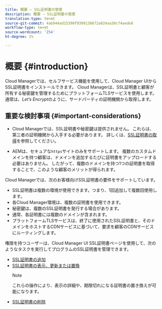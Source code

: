 ```yaml
---
title: 概要 — SSL証明書の管理
description: 概要 — SSL証明書の管理
translation-type: tm+mt
source-git-commit: 4ab944ad15390f9399138672a024aa30cf4aede8
workflow-type: tm+mt
source-wordcount: '254'
ht-degree: 1%

---
```



# 概要 {#introduction}

Cloud Managerでは、セルフサービス機能を使用して、Cloud Manager UIからSSL証明書をインストールできます。 Cloud Managerは、SSL証明書と顧客が所有する秘密鍵を管理するためにプラットフォームTLSサービスを使用します。通常は、*Let’s Encrypt*&#x200B;のように、サードパーティの証明機関から取得します。

## 重要な検討事項 {#important-considerations}


* Cloud Managerでは、SSL証明書や秘密鍵は提供されません。 これらは、第三者の証明機関から入手する必要があります。 詳しくは、[SSL証明書の取得](/help/implementing/cloud-manager/managing-ssl-certifications/get-ssl-certificate.md)を参照してください。

* AEMは、セキュアな`https`サイトのみをサポートします。 複数のカスタムドメインを持つ顧客は、ドメインを追加するたびに証明書をアップロードする必要はありません。 したがって、複数のドメインを持つ1つの証明書を取得することで、このような顧客のメリットが得られます。

Cloud Managerでは、次のお客様向けSSL証明書の要件をサポートしています。

* SSL証明書は複数の環境が使用できます。つまり、1回追加して複数回使用します。
* 各Cloud Manager環境は、複数の証明書を使用できます。
* 秘密鍵は、複数のSSL証明書を発行する場合があります。
* 通常、各証明書には複数のドメインが含まれます。
* プラットフォームTLSサービスは、終了に使用されたSSL証明書と、そのドメインをホストするCDNサービスに基づいて、要求を顧客のCDNサービスにルーティングします。

権限を持つユーザーは、Cloud Manager UI SSL証明書ページを使用して、次のようなタスクを実行してプログラムのSSL証明書を管理できます。

* [SSL証明書の追加](/help/implementing/cloud-manager/managing-ssl-certifications/add-ssl-certificate.md)
* [SSL証明書の表示、更新または置換](/help/implementing/cloud-manager/managing-ssl-certifications/view-update-replace-ssl-certificate.md)
   >[!NOTE]
   >これらの操作により、表示の詳細や、期限切れになる証明書の置き換えが可能になります。
* [SSL証明書の削除](/help/implementing/cloud-manager/managing-ssl-certifications/delete-ssl-certificate.md)